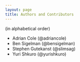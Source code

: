 ```yaml
---
layout: page
title: Authors and Contributors
---
```


(in alphabetical order)

* Adrian Cole (@adriancole)
* Ben Sigelman (@bensigelman)
* Stephen Gutekanst (@slimsag)
* Yuri Shkuro (@yurishkuro)


